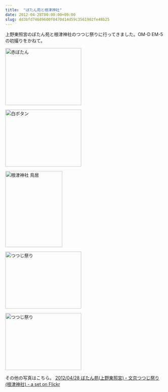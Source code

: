 ```yaml
---
title:  "ぼたん苑と根津神社"
date: 2012-04-28T00:00:00+09:00
slug: dd3bfd74689600f0470d14d59c3561902fe48b25
---
```

上野東照宮のぼたん苑と根津神社のつつじ祭りに行ってきました。OM-D EM-5 の初撮りをかねて。  

<a href="https://www.flickr.com/photos/69810711@N06/7128471903/" title="赤ぼたん by qtakamitsu, on Flickr"><img src="https://farm8.staticflickr.com/7232/7128471903_5b1feb1d1a_m.jpg" width="240" height="180" alt="赤ぼたん"></a>

<a href="https://www.flickr.com/photos/69810711@N06/6982389658/" title="白ボタン by qtakamitsu, on Flickr"><img src="https://farm8.staticflickr.com/7222/6982389658_06998c5dfb_m.jpg" width="240" height="180" alt="白ボタン"></a>

<a href="https://www.flickr.com/photos/69810711@N06/7128483869/" title="根津神社 鳥居 by qtakamitsu, on Flickr"><img src="https://farm9.staticflickr.com/8025/7128483869_42880e3863_m.jpg" width="180" height="240" alt="根津神社 鳥居"></a>

<a href="https://www.flickr.com/photos/69810711@N06/7128494897/" title="つつじ祭り by qtakamitsu, on Flickr"><img src="https://farm9.staticflickr.com/8154/7128494897_e79e7ec069_m.jpg" width="240" height="180" alt="つつじ祭り"></a>

<a href="https://www.flickr.com/photos/69810711@N06/7128491343/" title="つつじ祭り by qtakamitsu, on Flickr"><img src="https://farm8.staticflickr.com/7043/7128491343_ffe698004d_m.jpg" width="240" height="180" alt="つつじ祭り"></a>


その他の写真はこちら。
[2012/04/28 ぼたん苑(上野東照宮)・文京つつじ祭り(根津神社) - a set on Flickr](https://www.flickr.com/photos/69810711@N06/sets/72157629933326909/ "2012/04/28 ぼたん苑(上野東照宮)・文京つつじ祭り(根津神社) - a set on Flickr")
